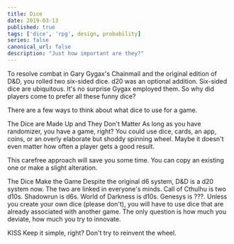 ```yaml
---
title: Dice
date: 2019-03-13
published: true
tags: ['dice', 'rpg', design, probability]
series: false
canonical_url: false
description: "Just how important are they?"
---
```


To resolve combat in Gary Gygax's Chainmail and the original edition of D&D, you rolled two six-sided dice. d20 was an optional addition. Six-sided dice are ubiquitous. It's no surprise Gygax employed them. So why did players come to prefer all these funny dice?

There are a few ways to think about what dice to use for a game.

The Dice are Made Up and They Don't Matter
As long as you have randomizer, you have a game, right? You could use dice, cards, an app, coins, or an overly elaborate but shoddy spinning wheel. Maybe it doesn't even matter how often a player gets a good result.

This carefree approach will save you some time. You can copy an existing one or make a slight alteration.

The Dice Make the Game
Despite the original d6 system, D&D is a d20 system now. The two are linked in everyone's minds. Call of Cthulhu is two d10s. Shadowrun is d6s. World of Darkness is d10s. Genesys is ???. Unless you create your own dice (please don't), you will have to use dice that are already associated with another game. The only question is how much you deviate, how much you try to innovate.

KISS
Keep it simple, right? Don't try to reinvent the wheel.
